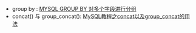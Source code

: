 - group by : [MYSQL GROUP BY 对多个字段进行分组](https://segmentfault.com/a/1190000006821331)
- concat() 与 group_concat(): [MySQL教程之concat以及group_concat的用法](https://baijiahao.baidu.com/s?id=1595349117525189591&wfr=spider&for=pc)

